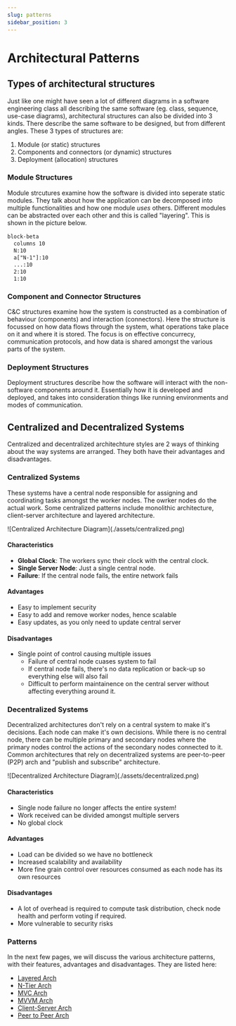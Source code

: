 ```yaml
---
slug: patterns
sidebar_position: 3
---
```


# Architectural Patterns

## Types of architectural structures

Just like one might have seen a lot of different diagrams in a software engineering class all describing the same software (eg. class, sequence, use-case diagrams), architectural structures can also be divided into 3 kinds. There describe the same software to be designed, but from different angles. These 3 types of structures are:

1. Module (or static) structures
2. Components and connectors (or dynamic) structures
3. Deployment (allocation) structures

### Module Structures

Module strcutures examine how the software is divided into seperate static modules. They talk about how the application can be decomposed into multiple functionalities and how one module _uses_ others. Different modules can be abstracted over each other and this is called "layering". This is shown in the picture below.

```mermaid
block-beta
  columns 10
  N:10
  a["N-1"]:10
  ...:10
  2:10
  1:10
```

### Component and Connector Structures

C&C structures examine how the system is constructed as a combination of behaviour (components) and interaction (connectors). Here the structure is focussed on how data flows through the system, what operations take place on it and where it is stored. The focus is on effective concurrecy, communication protocols, and how data is shared amongst the various parts of the system.

### Deployment Structures

Deployment structures describe how the software will interact with the non-software components around it. Essentially how it is developed and deployed, and takes into consideration things like running environments and modes of communication.

## Centralized and Decentralized Systems

Centralized and decentralized architechture styles are 2 ways of thinking about the way systems are arranged. They both have their advantages and disadvantages.

### Centralized Systems

These systems have a central node responsible for assigning and coordinating tasks amongst the worker nodes. The owrker nodes do the actual work. Some centralized patterns include monolithic architecture, client-server architecture and layered architecture.

<div style={{display: "flex", width:"100%", justifyContent: "center"}}>
<div style={{display: "flex", width:"50%", justifyContent: "center"}}>
![Centralized Architecture Diagram](./assets/centralized.png)
</div>
</div>

#### Characteristics

- **Global Clock**: The workers sync their clock with the central clock.
- **Single Server Node**: Just a single central node.
- **Failure**: If the central node fails, the entire network fails

#### Advantages

- Easy to implement security
- Easy to add and remove worker nodes, hence scalable
- Easy updates, as you only need to update central server

#### Disadvantages

- Single point of control causing multiple issues
  - Failure of central node cuases system to fail
  - If central node fails, there's no data replication or back-up so everything else will also fail
  - Difficult to perform maintainence on the central server without affecting everything around it.

### Decentralized Systems

Decentralized architectures don't rely on a central system to make it's decisions. Each node can make it's own decisions. While there is no central node, there can be multiple primary and secondary nodes where the primary nodes control the actions of the secondary nodes connected to it. Common architectures that rely on decentralized systems are peer-to-peer (P2P) arch and "publish and subscribe" architecture.

<div style={{display: "flex", width:"100%", justifyContent: "center"}}>
<div style={{display: "flex", width:"50%", justifyContent: "center"}}>
![Decentralized Architecture Diagram](./assets/decentralized.png)
</div>
</div>

#### Characteristics

- Single node failure no longer affects the entire system!
- Work received can be divided amongst multiple servers
- No global clock

#### Advantages

- Load can be divided so we have no bottleneck
- Increased scalability and availability
- More fine grain control over resources consumed as each node has its own resources

#### Disadvantages

- A lot of overhead is required to compute task distribution, check node health and perform voting if required.
- More vulnerable to security risks

### Patterns

In the next few pages, we will discuss the various architecture patterns, with their features, advantages and disadvantages.
They are listed here:

- [Layered Arch](./layered.md)
- [N-Tier Arch](./n-tier.md)
- [MVC Arch](./mvc.md)
- [MVVM Arch](./mvvm.md)
- [Client-Server Arch](./client-server.md)
- [Peer to Peer Arch](./p2p.md)
